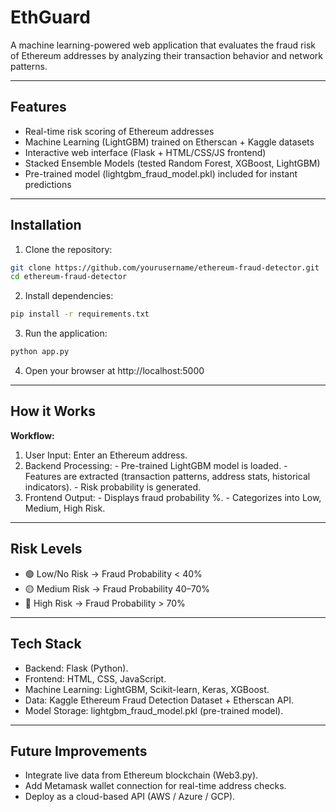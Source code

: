 # EthGuard

A machine learning-powered web application that evaluates the fraud risk of Ethereum addresses by analyzing their transaction behavior and network patterns.


---


## Features

- Real-time risk scoring of Ethereum addresses
- Machine Learning (LightGBM) trained on Etherscan + Kaggle datasets
- Interactive web interface (Flask + HTML/CSS/JS frontend)
- Stacked Ensemble Models (tested Random Forest, XGBoost, LightGBM)
- Pre-trained model (lightgbm_fraud_model.pkl) included for instant predictions

---

## Installation
1. Clone the repository:
```bash
git clone https://github.com/yourusername/ethereum-fraud-detector.git
cd ethereum-fraud-detector
```
2. Install dependencies:
```bash
pip install -r requirements.txt
```
3. Run the application:
```bash
python app.py
```
4. Open your browser at http://localhost:5000

---

## How it Works
**Workflow:**
  1. User Input: Enter an Ethereum address.
  2. Backend Processing:
    - Pre-trained LightGBM model is loaded.
    - Features are extracted (transaction patterns, address stats, historical indicators).
    - Risk probability is generated.
  3. Frontend Output:
    - Displays fraud probability %.
    - Categorizes into Low, Medium, High Risk.
---
## Risk Levels
- 🟢 Low/No Risk → Fraud Probability < 40%
- 🟡 Medium Risk → Fraud Probability 40–70%
- 🔴 High Risk → Fraud Probability > 70%
---
## Tech Stack
- Backend: Flask (Python).
- Frontend: HTML, CSS, JavaScript.
- Machine Learning: LightGBM, Scikit-learn, Keras, XGBoost.
- Data: Kaggle Ethereum Fraud Detection Dataset + Etherscan API.
- Model Storage: lightgbm_fraud_model.pkl (pre-trained model).
---
## Future Improvements
- Integrate live data from Ethereum blockchain (Web3.py).
- Add Metamask wallet connection for real-time address checks.
- Deploy as a cloud-based API (AWS / Azure / GCP).
